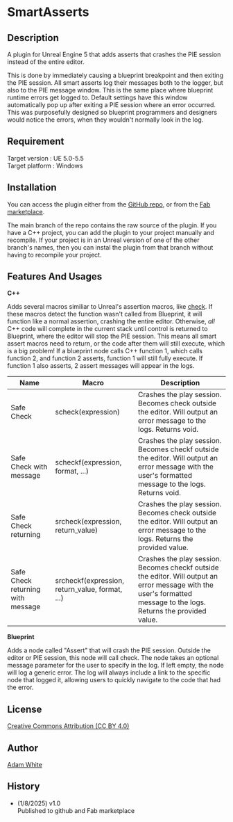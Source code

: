 # SmartAsserts

## Description

A plugin for Unreal Engine 5 that adds asserts that crashes the PIE session instead of the entire editor.

This is done by immediately causing a blueprint breakpoint and then exiting the PIE session.
All smart asserts log their messages both to the logger, but also to the PIE message window. This is the same place where blueprint runtime errors get logged to. Default settings have this window automatically pop up after exiting a PIE session where an error occurred. This was purposefully designed so blueprint programmers and designers would notice the errors, when they wouldn't normally look in the log.

## Requirement

Target version : UE 5.0-5.5    
Target platform : Windows  

## Installation

You can access the plugin either from the [GitHub repo](https://github.com/jjasundry/SmartAsserts), or from the [Fab marketplace](https://www.fab.com).

The main branch of the repo contains the raw source of the plugin. If you have a C++ project, you can add the plugin to your project manually and recompile.
If your project is in an Unreal version of one of the other branch's names, then you can instal the plugin from that branch without having to recompile your project.

## Features And Usages

**C++**

Adds several macros similiar to Unreal's assertion macros, like [check](https://dev.epicgames.com/documentation/en-us/unreal-engine/asserts-in-unreal-engine).
If these macros detect the function wasn't called from Blueprint, it will function like a normal assertion, crashing the entire editor. Otherwise, _all_ C++ code will complete in the current stack until control is returned to Blueprint, where the editor will stop the PIE session. This means all smart assert macros need to return, or the code after them will still execute, which is a big problem! If a blueprint node calls C++ function 1, which calls function 2, and function 2 asserts, function 1 will still fully execute. If function 1 also asserts, 2 assert messages will appear in the logs.

| **Name**                          | **Macro**                                       | **Description**                                                      |
|-----------------------------------|-------------------------------------------------|----------------------------------------------------------------------|
| Safe Check                        | scheck(expression)                              | Crashes the play session. Becomes check outside the editor. Will output an error message to the logs. Returns void. |
| Safe Check with message           | scheckf(expression, format, ...)                | Crashes the play session. Becomes checkf outside the editor. Will output an error message with the user's formatted message to the logs. Returns void. |
| Safe Check returning              | srcheck(expression, return_value)               | Crashes the play session. Becomes check outside the editor. Will output an error message to the logs. Returns the provided value. |
| Safe Check returning with message | srcheckf(expression, return_value, format, ...) | Crashes the play session. Becomes checkf outside the editor. Will output an error message with the user's formatted message to the logs. Returns the provided value. |

**Blueprint**

Adds a node called "Assert" that will crash the PIE session. Outside the editor or PIE session, this node will call check. The node takes an optional message parameter for the user to specify in the log. If left empty, the node will log a generic error. The log will always include a link to the specific node that logged it, allowing users to quickly navigate to the code that had the error.

## License

[Creative Commons Attribution (CC BY 4.0)](https://creativecommons.org/licenses/by/4.0/)

## Author

[Adam White](https://arwtsh.wixsite.com/portfolio)

## History

- (1/8/2025) v1.0  
  Published to github and Fab marketplace 
